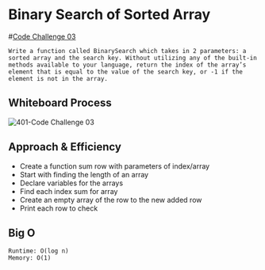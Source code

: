 # Binary Search of Sorted Array

#[Code Challenge 03](https://von646327.invisionapp.com/freehand/Code-Challenge-01-03-04-Dcpd5CQfh)

```
Write a function called BinarySearch which takes in 2 parameters: a sorted array and the search key. Without utilizing any of the built-in methods available to your language, return the index of the array’s element that is equal to the value of the search key, or -1 if the element is not in the array.
```

## Whiteboard Process

![401-Code Challenge 03](https://user-images.githubusercontent.com/107226923/180902153-e78696ef-ddab-48a7-a7e4-6b12ce0ef15a.png)

## Approach & Efficiency

- Create a function sum row with parameters of index/array
- Start with finding the length of an array
- Declare variables for the arrays
- Find each index sum for array
- Create an empty array of the row to the new added row
- Print each row to check

## Big O

```
Runtime: O(log n)
Memory: O(1)
```
